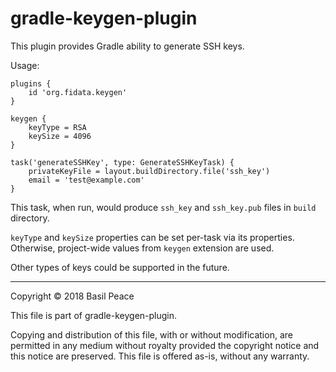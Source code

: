 gradle-keygen-plugin
====================

This plugin provides Gradle ability to generate SSH keys.

Usage:
```
plugins {
    id 'org.fidata.keygen'
}

keygen {
    keyType = RSA
    keySize = 4096
}

task('generateSSHKey', type: GenerateSSHKeyTask) {
    privateKeyFile = layout.buildDirectory.file('ssh_key')
    email = 'test@example.com'
}
```

This task, when run, would produce `ssh_key` and `ssh_key.pub` files
in `build` directory.

`keyType` and `keySize` properties can be set per-task via its properties.
Otherwise, project-wide values from `keygen` extension are used.





Other types of keys could be supported in the future.


------------------------------------------------------------------------
Copyright © 2018  Basil Peace

This file is part of gradle-keygen-plugin.

Copying and distribution of this file, with or without modification,
are permitted in any medium without royalty provided the copyright
notice and this notice are preserved.  This file is offered as-is,
without any warranty.
